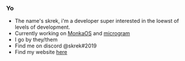 ### Yo
- The name's skrek, i'm a developer super interested in the loewst of levels of development.
- Currently working on [MonkaOS](https://github.com/skrekhere/MonkaOS) and [microgram](https://github.com/skrekhere/microgram)
- I go by they/them
- Find me on discord @skrek#2019
- Find my website [here](https://skrek.gg)
